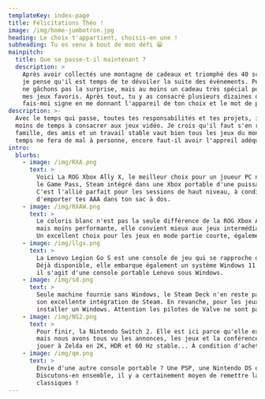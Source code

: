 ```yaml
---
templateKey: index-page
title: Félicitations Théo !
image: /img/home-jumbotron.jpg
heading: Le choix t'appartient, choisis-en une !
subheading: Tu es venu à bout de mon défi 😁
mainpitch:
  title: Que se passe-t-il maintenant ?
  description: >
    Après avoir collectés une montagne de cadeaux et triomphé des 40 scénarios de RollerCoaster Tycoon 3, 
    je pense qu'il est temps de te dévoiler la suite des évènements. Peut-être pas tout ce qui t'attend,
    ne gâchons pas la surprise, mais au moins un cadeau très spécial pour le temps passé à jouer à l'un de
    mes jeux favoris. Après tout, tu y as consacré plusieurs dizaines d'heure et tout ça mérite une belle récompense ! Pour valider ton cadeau, 
    fais-moi signe en me donnant l'appareil de ton choix et le mot de passe (gain du rang Entrepreneur).
description: >-
  Avec le temps qui passe, toutes tes responsabilités et tes projets, il ne fait aucun doute que tu auras de moins en
  moins de temps à consacrer aux jeux vidéo. Je crois qu'il faut s'en réjouir, parce qu'une vie bien remplie avec une
  famille, des amis et un travail stable vaut bien tous les jeux du monde. Malgré tout, une petite partie de temps en
  temps ne fera de mal à personne, encore faut-il avoir l'appreil adéquat :
intro:
  blurbs:
    - image: /img/RXA.png
      text: >
        Voici La ROG Xbox Ally X, le meilleur choix pour un joueur PC nomade ! Tout Windows 11,
        le Game Pass, Steam intégré dans une Xbox portable d'une puissance phénoménale.
        C'est l'allié parfait pour les sessions de haut niveau, à condition d'avoir envie
        d'emporter tes AAA dans ton sac à dos.
    - image: /img/RXAW.png
      text: >
        Le coloris blanc n'est pas la seule différence de la ROG Xbox Ally ! Toujours une Xbox, certes, 
        mais moins performante, elle convient mieux aux jeux intermédiaires et indépendants. 
        Un excellent choix pour les jeux en mode partie courte, également pour des titres moins gourmands.
    - image: /img/llgs.png
      text: >
        La Lenovo Legion Go S est une console de jeu qui se rapproche de ce que la ROG Xbox Ally X peut proposer.
        Déjà disponible, elle embarque également un système Windows 11 classique pour jouer en FHD 120 Hz. En somme,
        il s'agit d'une console portable Lenovo sous Windows.
    - image: /img/sd.png
      text: >
        Seule machine fournie sans Windows, le Steam Deck n'en reste pas moins compatible. La console de Valve a pour elle
        son excellente intégration de Steam. En revanche, pour les jeux en dehors de la plateforme, il faudra obligatoirement
        installer un Windows. Attention les pilotes de Valve ne sont pas encore au point.
    - image: /img/NS2.png
      text: >
        Pour finir, la Nintendo Switch 2. Elle est ici parce qu'elle existe,
        mais nous avons tous vu les annonces, les jeux et la conférence. Au moins tu pourras
        jouer à Zelda en 2K, HDR et 60 Hz stable... À condition d'acheter la mise à niveau. 
    - image: /img/qm.png
      text: >
        Envie d'une autre console portable ? Une PSP, une Nintendo DS ou autre chose de plus rétro ?
        Discutons-en ensemble, il y a certainement moyen de remettre la main sur les consoles portables
        classiques !
---
```


